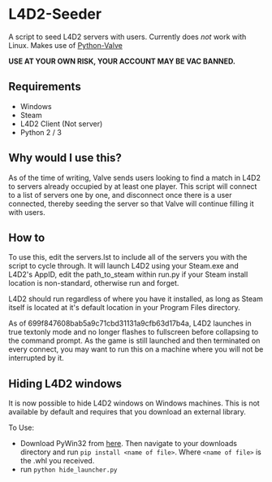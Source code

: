 # L4D2-Seeder
A script to seed L4D2 servers with users. Currently does *not* work with 
Linux. Makes use of [Python-Valve](https://github.com/Holiverh/python-valve)

**USE AT YOUR OWN RISK, YOUR ACCOUNT MAY BE VAC BANNED.**

## Requirements

 - Windows
 - Steam
 - L4D2 Client (Not server)
 - Python 2 / 3

## Why would I use this?
As of the time of writing, Valve sends users looking to find a match in L4D2 to servers already occupied by at least one player. This script will connect to a list of servers one by one, and disconnect once there is a user connected, thereby seeding the server so that Valve will continue filling it with users.

## How to
To use this, edit the servers.lst to include all of the servers you with the script to cycle through. It will launch L4D2 using your Steam.exe and L4D2's AppID, edit the path_to_steam within run.py if your Steam install location is non-standard, otherwise run and forget.

L4D2 should run regardless of where you have it installed, as long as Steam itself is located at it's default location in your Program Files directory.

As of 699f847608bab5a9c71cbd31131a9cfb63d17b4a, L4D2 launches in true textonly mode and no longer flashes to fullscreen before collapsing to the command prompt. As the game is still launched and then terminated on every connect, you may want to run this on a machine where you will not be interrupted by it.

## Hiding L4D2 windows
It is now possible to hide L4D2 windows on Windows machines. This is not available by default and requires that you download an external library.

To Use:
- Download PyWin32 from [here](http://www.lfd.uci.edu/~gohlke/pythonlibs/#pywin32). Then navigate to your downloads directory and run ```pip install <name of file>```. Where ```<name of file>``` is the .whl you received.
- run ```python hide_launcher.py```